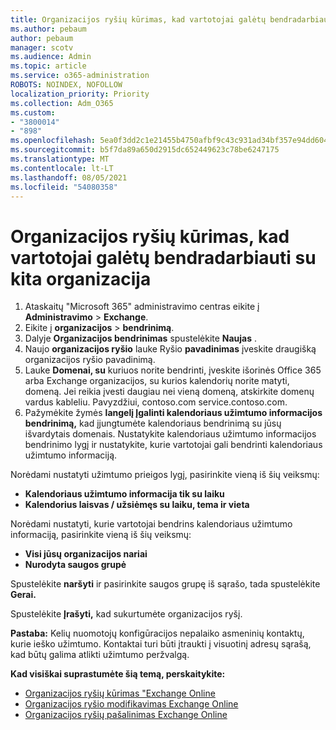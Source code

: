 ```yaml
---
title: Organizacijos ryšių kūrimas, kad vartotojai galėtų bendradarbiauti su kita organizacija
ms.author: pebaum
author: pebaum
manager: scotv
ms.audience: Admin
ms.topic: article
ms.service: o365-administration
ROBOTS: NOINDEX, NOFOLLOW
localization_priority: Priority
ms.collection: Adm_O365
ms.custom:
- "3800014"
- "898"
ms.openlocfilehash: 5ea0f3dd2c1e21455b4750afbf9c43c931ad34bf357e94dd604ffe5bcdd2fa64
ms.sourcegitcommit: b5f7da89a650d2915dc652449623c78be6247175
ms.translationtype: MT
ms.contentlocale: lt-LT
ms.lasthandoff: 08/05/2021
ms.locfileid: "54080358"
---
```

# <a name="create-an-organization-relationship-to-allow-your-users-to-collaborate-with-another-organization"></a>Organizacijos ryšių kūrimas, kad vartotojai galėtų bendradarbiauti su kita organizacija

1. Ataskaitų "Microsoft 365" administravimo centras eikite į **Administravimo**  >  **Exchange**.
2. Eikite į **organizacijos**  >  **bendrinimą**.
3. Dalyje **Organizacijos bendrinimas** spustelėkite **Naujas** .
4. Naujo **organizacijos ryšio** lauke Ryšio **pavadinimas** įveskite draugišką organizacijos ryšio pavadinimą.
5. Lauke **Domenai, su** kuriuos norite bendrinti, įveskite išorinės Office 365 arba Exchange organizacijos, su kurios kalendorių norite matyti, domeną. Jei reikia įvesti daugiau nei vieną domeną, atskirkite domenų vardus kableliu. Pavyzdžiui, contoso.com service.contoso.com.
6. Pažymėkite žymės **langelį Įgalinti kalendoriaus užimtumo informacijos bendrinimą,** kad įjungtumėte kalendoriaus bendrinimą su jūsų išvardytais domenais. Nustatykite kalendoriaus užimtumo informacijos bendrinimo lygį ir nustatykite, kurie vartotojai gali bendrinti kalendoriaus užimtumo informaciją.  

Norėdami nustatyti užimtumo prieigos lygį, pasirinkite vieną iš šių veiksmų:

- **Kalendoriaus užimtumo informacija tik su laiku**
- **Kalendorius laisvas / užsiėmęs su laiku, tema ir vieta**  

 Norėdami nustatyti, kurie vartotojai bendrins kalendoriaus užimtumo informaciją, pasirinkite vieną iš šių veiksmų:

- **Visi jūsų organizacijos nariai**
- **Nurodyta saugos grupė**  

Spustelėkite **naršyti** ir pasirinkite saugos grupę iš sąrašo, tada spustelėkite **Gerai.**

Spustelėkite **Įrašyti,** kad sukurtumėte organizacijos ryšį.  

**Pastaba:** Kelių nuomotojų konfigūracijos nepalaiko asmeninių kontaktų, kurie ieško užimtumo. Kontaktai turi būti įtraukti į visuotinį adresų sąrašą, kad būtų galima atlikti užimtumo peržvalgą.

**Kad visiškai suprastumėte šią temą, perskaitykite:**

- [Organizacijos ryšių kūrimas "Exchange Online](https://docs.microsoft.com/exchange/sharing/organization-relationships/create-an-organization-relationship)
- [Organizacijos ryšio modifikavimas Exchange Online](https://docs.microsoft.com/exchange/sharing/organization-relationships/modify-an-organization-relationship)
- [Organizacijos ryšių pašalinimas Exchange Online](https://docs.microsoft.com/exchange/sharing/organization-relationships/remove-an-organization-relationship)
